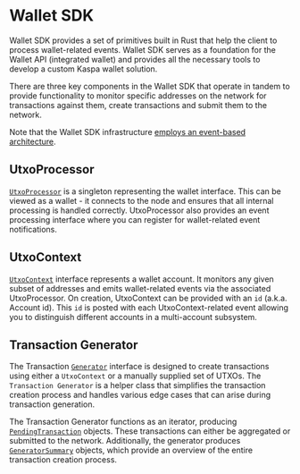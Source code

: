 # Wallet SDK

Wallet SDK provides a set of primitives built in Rust that help the client to process wallet-related events.  Wallet SDK serves as a foundation for the Wallet API (integrated wallet) and provides all the necessary tools to develop a custom Kaspa wallet solution.

There are three key components in the Wallet SDK that operate in tandem to provide functionality to monitor specific addresses on the network for transactions against them, create transactions and submit them to the network.

Note that the Wallet SDK infrastructure [employs an event-based architecture](./events/index.md).

## UtxoProcessor

[`UtxoProcessor`](./infrastructure/utxo-processor.md) is a singleton representing the wallet interface. This can be viewed as a wallet - it connects to the node and ensures that all internal processing is handled correctly.  UtxoProcessor also provides an event processing interface where you can register for wallet-related event notifications.

## UtxoContext

[`UtxoContext`](./infrastructure/utxo-context.md) interface represents a wallet account. It monitors any given subset of addresses and emits wallet-related events via the associated UtxoProcessor.  On creation, UtxoContext can be provided with an `id` (a.k.a. Account id). This `id` is posted with each UtxoContext-related event allowing you to distinguish different accounts in a multi-account subsystem.

## Transaction Generator

The Transaction [`Generator`](./infrastructure/generator.md) interface is designed to create transactions using either a `UtxoContext` or a manually supplied set of UTXOs. The `Transaction Generator` is a helper class that simplifies the transaction creation process and handles various edge cases that can arise during transaction generation.

The Transaction Generator functions as an iterator, producing [`PendingTransaction`](./infrastructure/pending-transaction.md) objects. These transactions can either be aggregated or submitted to the network. Additionally, the generator produces [`GeneratorSummary`](./infrastructure/generator-summary.md) objects, which provide an overview of the entire transaction creation process.

